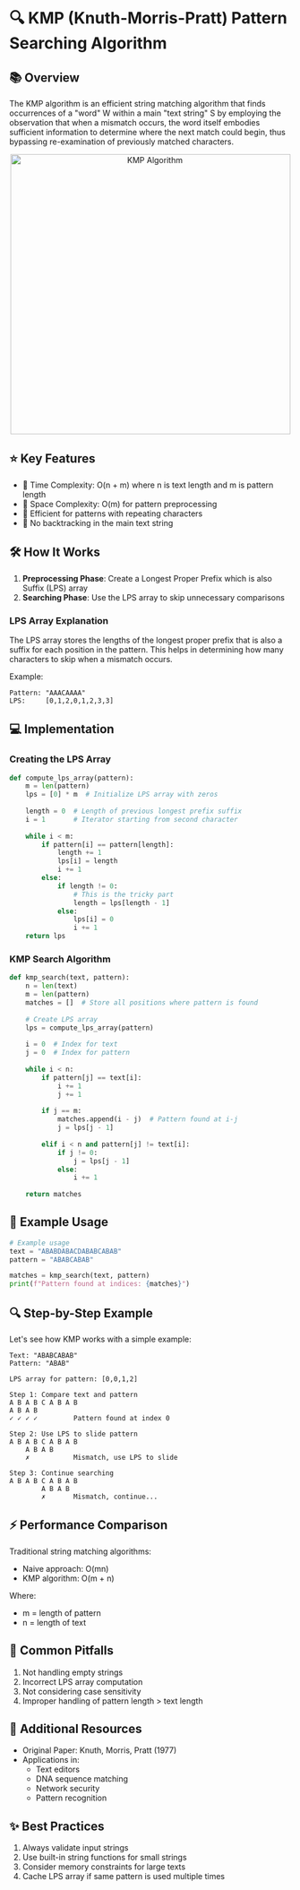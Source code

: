 # 🔍 KMP (Knuth-Morris-Pratt) Pattern Searching Algorithm

## 📚 Overview
The KMP algorithm is an efficient string matching algorithm that finds occurrences of a "word" W within a main "text string" S by employing the observation that when a mismatch occurs, the word itself embodies sufficient information to determine where the next match could begin, thus bypassing re-examination of previously matched characters.

<div align="center">
    <img src="https://media.geeksforgeeks.org/wp-content/uploads/20221125004358/image-660x398.png" alt="KMP Algorithm" width="500">
</div>

## ⭐ Key Features
- 🚀 Time Complexity: O(n + m) where n is text length and m is pattern length
- 💾 Space Complexity: O(m) for pattern preprocessing
- 🎯 Efficient for patterns with repeating characters
- 🔄 No backtracking in the main text string

## 🛠️ How It Works
1. **Preprocessing Phase**: Create a Longest Proper Prefix which is also Suffix (LPS) array
2. **Searching Phase**: Use the LPS array to skip unnecessary comparisons

### LPS Array Explanation
The LPS array stores the lengths of the longest proper prefix that is also a suffix for each position in the pattern. This helps in determining how many characters to skip when a mismatch occurs.

Example:
```
Pattern: "AAACAAAA"
LPS:     [0,1,2,0,1,2,3,3]
```

## 💻 Implementation

### Creating the LPS Array
```python
def compute_lps_array(pattern):
    m = len(pattern)
    lps = [0] * m  # Initialize LPS array with zeros
    
    length = 0  # Length of previous longest prefix suffix
    i = 1       # Iterator starting from second character
    
    while i < m:
        if pattern[i] == pattern[length]:
            length += 1
            lps[i] = length
            i += 1
        else:
            if length != 0:
                # This is the tricky part
                length = lps[length - 1]
            else:
                lps[i] = 0
                i += 1
    return lps
```

### KMP Search Algorithm
```python
def kmp_search(text, pattern):
    n = len(text)
    m = len(pattern)
    matches = []  # Store all positions where pattern is found
    
    # Create LPS array
    lps = compute_lps_array(pattern)
    
    i = 0  # Index for text
    j = 0  # Index for pattern
    
    while i < n:
        if pattern[j] == text[i]:
            i += 1
            j += 1
        
        if j == m:
            matches.append(i - j)  # Pattern found at i-j
            j = lps[j - 1]
        
        elif i < n and pattern[j] != text[i]:
            if j != 0:
                j = lps[j - 1]
            else:
                i += 1
                
    return matches
```

## 🎯 Example Usage
```python
# Example usage
text = "ABABDABACDABABCABAB"
pattern = "ABABCABAB"

matches = kmp_search(text, pattern)
print(f"Pattern found at indices: {matches}")
```

## 🔍 Step-by-Step Example
Let's see how KMP works with a simple example:
```
Text: "ABABCABAB"
Pattern: "ABAB"

LPS array for pattern: [0,0,1,2]

Step 1: Compare text and pattern
A B A B C A B A B
A B A B
✓ ✓ ✓ ✓         Pattern found at index 0

Step 2: Use LPS to slide pattern
A B A B C A B A B
    A B A B
    ✗           Mismatch, use LPS to slide

Step 3: Continue searching
A B A B C A B A B
        A B A B
        ✗       Mismatch, continue...
```

## ⚡ Performance Comparison
Traditional string matching algorithms:
- Naive approach: O(mn)
- KMP algorithm: O(m + n)

Where:
- m = length of pattern
- n = length of text

## 🚨 Common Pitfalls
1. Not handling empty strings
2. Incorrect LPS array computation
3. Not considering case sensitivity
4. Improper handling of pattern length > text length

## 🔗 Additional Resources
- Original Paper: Knuth, Morris, Pratt (1977)
- Applications in:
  - Text editors
  - DNA sequence matching
  - Network security
  - Pattern recognition

## ✨ Best Practices
1. Always validate input strings
2. Use built-in string functions for small strings
3. Consider memory constraints for large texts
4. Cache LPS array if same pattern is used multiple times